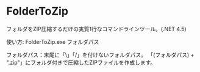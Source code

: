 FolderToZip
===========

フォルダをZIP圧縮するだけの実質1行なコマンドラインツール。(.NET 4.5)

使い方: FolderToZip.exe フォルダパス

フォルダパス：末尾に「\」「/」を付けないフォルダパス。
「(フォルダパス) + ".zip"」にフォルダ付きで圧縮したZIPファイルを作成します。
